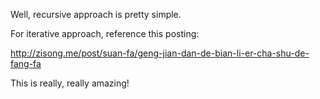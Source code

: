 
Well, recursive approach is pretty simple.

For iterative approach, reference this posting:

http://zisong.me/post/suan-fa/geng-jian-dan-de-bian-li-er-cha-shu-de-fang-fa

This is really, really amazing!   


